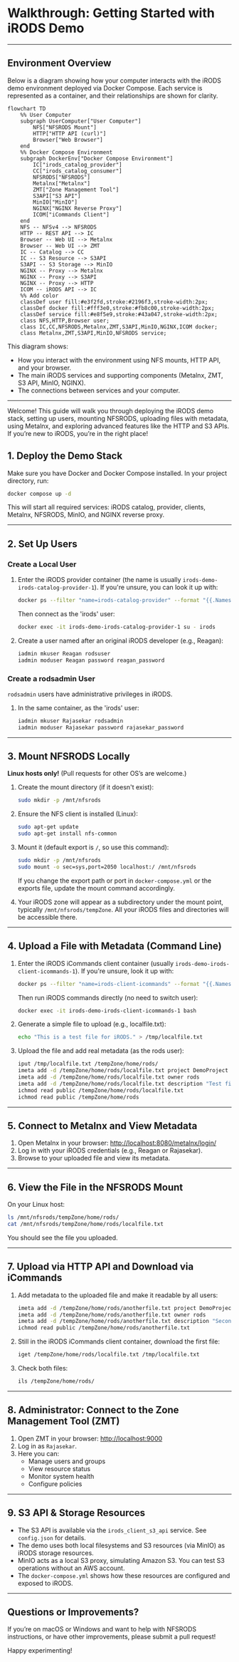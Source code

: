 # Walkthrough: Getting Started with iRODS Demo

---

## Environment Overview

Below is a diagram showing how your computer interacts with the iRODS demo environment deployed via Docker Compose. Each service is represented as a container, and their relationships are shown for clarity.

```mermaid
flowchart TD
    %% User Computer
    subgraph UserComputer["User Computer"]
        NFS["NFSRODS Mount"]
        HTTP["HTTP API (curl)"]
        Browser["Web Browser"]
    end
    %% Docker Compose Environment
    subgraph DockerEnv["Docker Compose Environment"]
        IC["irods_catalog_provider"]
        CC["irods_catalog_consumer"]
        NFSRODS["NFSRODS"]
        Metalnx["Metalnx"]
        ZMT["Zone Management Tool"]
        S3API["S3 API"]
        MinIO["MinIO"]
        NGINX["NGINX Reverse Proxy"]
        ICOM["iCommands Client"]
    end
    NFS -- NFSv4 --> NFSRODS
    HTTP -- REST API --> IC
    Browser -- Web UI --> Metalnx
    Browser -- Web UI --> ZMT
    IC -- Catalog --> CC
    IC -- S3 Resource --> S3API
    S3API -- S3 Storage --> MinIO
    NGINX -- Proxy --> Metalnx
    NGINX -- Proxy --> S3API
    NGINX -- Proxy --> HTTP
    ICOM -- iRODS API --> IC
    %% Add color
    classDef user fill:#e3f2fd,stroke:#2196f3,stroke-width:2px;
    classDef docker fill:#fff3e0,stroke:#fb8c00,stroke-width:2px;
    classDef service fill:#e8f5e9,stroke:#43a047,stroke-width:2px;
    class NFS,HTTP,Browser user;
    class IC,CC,NFSRODS,Metalnx,ZMT,S3API,MinIO,NGINX,ICOM docker;
    class Metalnx,ZMT,S3API,MinIO,NFSRODS service;
```

This diagram shows:

- How you interact with the environment using NFS mounts, HTTP API, and your browser.
- The main iRODS services and supporting components (Metalnx, ZMT, S3 API, MinIO, NGINX).
- The connections between services and your computer.

---

Welcome! This guide will walk you through deploying the iRODS demo stack, setting up users, mounting NFSRODS, uploading files with metadata, using Metalnx, and exploring advanced features like the HTTP and S3 APIs. If you’re new to iRODS, you’re in the right place!

## 1. Deploy the Demo Stack

Make sure you have Docker and Docker Compose installed. In your project directory, run:

```bash
docker compose up -d
```

This will start all required services: iRODS catalog, provider, clients, Metalnx, NFSRODS, MinIO, and NGINX reverse proxy.

---

## 2. Set Up Users

### Create a Local User

1. Enter the iRODS provider container (the name is usually `irods-demo-irods-catalog-provider-1`). If you're unsure, you can look it up with:

   ```bash
   docker ps --filter "name=irods-catalog-provider" --format "{{.Names}}"
   ```

   Then connect as the 'irods' user:

   ```bash
   docker exec -it irods-demo-irods-catalog-provider-1 su - irods
   ```

1. Create a user named after an original iRODS developer (e.g., Reagan):

   ```bash
   iadmin mkuser Reagan rodsuser
   iadmin moduser Reagan password reagan_password
   ```

### Create a rodsadmin User

`rodsadmin` users have administrative privileges in iRODS.

1. In the same container, as the 'irods' user:

   ```bash
   iadmin mkuser Rajasekar rodsadmin
   iadmin moduser Rajasekar password rajasekar_password
   ```

---

## 3. Mount NFSRODS Locally

**Linux hosts only!** (Pull requests for other OS’s are welcome.)

1. Create the mount directory (if it doesn't exist):

   ```bash
   sudo mkdir -p /mnt/nfsrods
   ```

2. Ensure the NFS client is installed (Linux):

   ```bash
   sudo apt-get update
   sudo apt-get install nfs-common
   ```

3. Mount it (default export is `/`, so use this command):

   ```bash
   sudo mkdir -p /mnt/nfsrods
   sudo mount -o sec=sys,port=2050 localhost:/ /mnt/nfsrods
   ```

   If you change the export path or port in `docker-compose.yml` or the exports file, update the mount command accordingly.

4. Your iRODS zone will appear as a subdirectory under the mount point, typically `/mnt/nfsrods/tempZone`. All your iRODS files and directories will be accessible there.

---

## 4. Upload a File with Metadata (Command Line)

1. Enter the iRODS iCommands client container (usually `irods-demo-irods-client-icommands-1`). If you're unsure, look it up with:

   ```bash
   docker ps --filter "name=irods-client-icommands" --format "{{.Names}}"
   ```

   Then run iRODS commands directly (no need to switch user):

   ```bash
   docker exec -it irods-demo-irods-client-icommands-1 bash
   ```

1. Generate a simple file to upload (e.g., localfile.txt):

   ```bash
   echo "This is a test file for iRODS." > /tmp/localfile.txt
   ```

1. Upload the file and add real metadata (as the rods user):

   ```bash
   iput /tmp/localfile.txt /tempZone/home/rods/
   imeta add -d /tempZone/home/rods/localfile.txt project DemoProject
   imeta add -d /tempZone/home/rods/localfile.txt owner rods
   imeta add -d /tempZone/home/rods/localfile.txt description "Test file for walkthrough"
   ichmod read public /tempZone/home/rods/localfile.txt
   ichmod read public /tempZone/home/rods
   ```

---

## 5. Connect to Metalnx and View Metadata

1. Open Metalnx in your browser: [http://localhost:8080/metalnx/login/](http://localhost:8080/metalnx/login/)
1. Log in with your iRODS credentials (e.g., Reagan or Rajasekar).
1. Browse to your uploaded file and view its metadata.

---

## 6. View the File in the NFSRODS Mount

On your Linux host:

```bash
ls /mnt/nfsrods/tempZone/home/rods/
cat /mnt/nfsrods/tempZone/home/rods/localfile.txt
```

You should see the file you uploaded.

---

## 7. Upload via HTTP API and Download via iCommands

1. Add metadata to the uploaded file and make it readable by all users:

   ```bash
   imeta add -d /tempZone/home/rods/anotherfile.txt project DemoProject
   imeta add -d /tempZone/home/rods/anotherfile.txt owner rods
   imeta add -d /tempZone/home/rods/anotherfile.txt description "Second test file for walkthrough"
   ichmod read public /tempZone/home/rods/anotherfile.txt
   ```

1. Still in the iRODS iCommands client container, download the first file:

   ```bash
   iget /tempZone/home/rods/localfile.txt /tmp/localfile.txt
   ```

1. Check both files:

   ```bash
   ils /tempZone/home/rods/
   ```

---

## 8. Administrator: Connect to the Zone Management Tool (ZMT)

1. Open ZMT in your browser: [http://localhost:9000](http://localhost:9000)
1. Log in as `Rajasekar`.
1. Here you can:
   - Manage users and groups
   - View resource status
   - Monitor system health
   - Configure policies

---

## 9. S3 API & Storage Resources

- The S3 API is available via the `irods_client_s3_api` service. See `config.json` for details.
- The demo uses both local filesystems and S3 resources (via MinIO) as iRODS storage resources.
- MinIO acts as a local S3 proxy, simulating Amazon S3. You can test S3 operations without an AWS account.
- The `docker-compose.yml` shows how these resources are configured and exposed to iRODS.

---

## Questions or Improvements?

If you’re on macOS or Windows and want to help with NFSRODS instructions, or have other improvements, please submit a pull request!

Happy experimenting!
